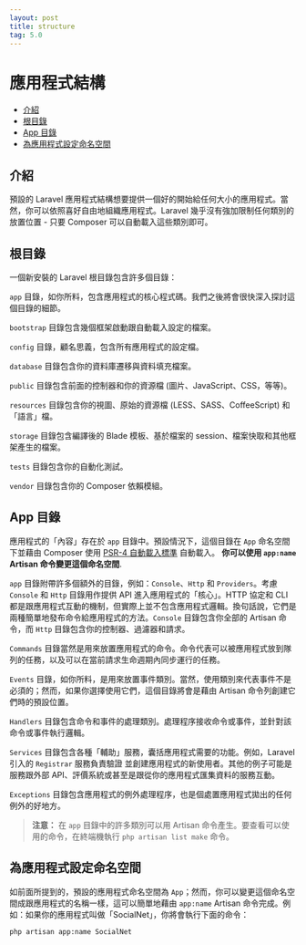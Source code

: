 ```yaml
---
layout: post
title: structure
tag: 5.0
---
```

# 應用程式結構

- [介紹](#introduction)
- [根目錄](#the-root-directory)
- [App 目錄](#the-app-directory)
- [為應用程式設定命名空間](#namespacing-your-application)

<a name="introduction"></a>
## 介紹

預設的 Laravel 應用程式結構想要提供一個好的開始給任何大小的應用程式。當然，你可以依照喜好自由地組織應用程式。Laravel 幾乎沒有強加限制任何類別的放置位置 - 只要 Composer 可以自動載入這些類別即可。

<a name="the-root-directory"></a>
## 根目錄

一個新安裝的 Laravel 根目錄包含許多個目錄：

`app` 目錄，如你所料，包含應用程式的核心程式碼。我們之後將會很快深入探討這個目錄的細節。

`bootstrap` 目錄包含幾個框架啟動跟自動載入設定的檔案。

`config` 目錄，顧名思義，包含所有應用程式的設定檔。

`database` 目錄包含你的資料庫遷移與資料填充檔案。

`public` 目錄包含前面的控制器和你的資源檔 (圖片、JavaScript、CSS，等等)。

`resources` 目錄包含你的視圖、原始的資源檔 (LESS、SASS、CoffeeScript) 和「語言」檔。

`storage` 目錄包含編譯後的 Blade 模板、基於檔案的 session、檔案快取和其他框架產生的檔案。

`tests` 目錄包含你的自動化測試。

`vendor` 目錄包含你的 Composer 依賴模組。

<a name="the-app-directory"></a>
## App 目錄

 應用程式的「內容」存在於 `app` 目錄中。預設情況下，這個目錄在 `App` 命名空間下並藉由 Composer 使用 [PSR-4 自動載入標準](http://www.php-fig.org/psr/psr-4/) 自動載入。 **你可以使用 `app:name` Artisan 命令變更這個命名空間**.

`app` 目錄附帶許多個額外的目錄，例如：`Console`、`Http` 和 `Providers`。考慮 `Console` 和 `Http` 目錄用作提供 API 進入應用程式的「核心」。HTTP 協定和 CLI 都是跟應用程式互動的機制，但實際上並不包含應用程式邏輯。換句話說，它們是兩種簡單地發布命令給應用程式的方法。`Console` 目錄包含你全部的 Artisan 命令，而 `Http` 目錄包含你的控制器、過濾器和請求。

`Commands` 目錄當然是用來放置應用程式的命令。命令代表可以被應用程式放到隊列的任務，以及可以在當前請求生命週期內同步運行的任務。

`Events` 目錄，如你所料，是用來放置事件類別。當然，使用類別來代表事件不是必須的；然而，如果你選擇使用它們，這個目錄將會是藉由 Artisan 命令列創建它們時的預設位置。

`Handlers` 目錄包含命令和事件的處理類別。處理程序接收命令或事件，並針對該命令或事件執行邏輯。

`Services` 目錄包含各種「輔助」服務，囊括應用程式需要的功能。例如，Laravel 引入的 `Registrar` 服務負責驗證 並創建應用程式的新使用者。其他的例子可能是服務跟外部 API、評價系統或甚至是跟從你的應用程式匯集資料的服務互動。

`Exceptions` 目錄包含應用程式的例外處理程序，也是個處置應用程式拋出的任何例外的好地方。

> **注意：** 在 `app` 目錄中的許多類別可以用 Artisan 命令產生。要查看可以使用的命令，在終端機執行 `php artisan list make` 命令。

<a name="namespacing-your-application"></a>
## 為應用程式設定命名空間

如前面所提到的，預設的應用程式命名空間為 `App`；然而，你可以變更這個命名空間成跟應用程式的名稱一樣，這可以簡單地藉由 `app:name` Artisan 命令完成。例如：如果你的應用程式叫做「SocialNet」，你將會執行下面的命令：

	php artisan app:name SocialNet
